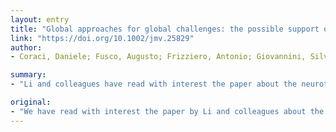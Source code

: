 ```yaml
---
layout: entry
title: "Global approaches for global challenges: the possible support of rehabilitation in the management of COVID-19"
link: "https://doi.org/10.1002/jmv.25829"
author:
- Coraci, Daniele; Fusco, Augusto; Frizziero, Antonio; Giovannini, Silvia; Biscotti, Lorenzo; Padua, Luca

summary:
- "Li and colleagues have read with interest the paper about the neurotropism of the severe acute respiratory syndrome coronavirus. The paper focuses on the role of the nervous system involvement in causing the respiratory failure. This article is protected by copyright. All rights reserved. Paper is published in China and now worldwide spread. We have read the paper with interest. It is a copyright-righted article. Li is the author of the paper."

original:
- "We have read with interest the paper by Li and colleagues about the neurotropism of the severe acute respiratory syndrome coronavirus (SARS-CoV-2), responsible of coronavirus disease (COVID-19), recently discovered in China and now worldwide spread.1 In particular, the paper focuses on the role of the nervous system involvement in causing the respiratory failure. This article is protected by copyright. All rights reserved."
---
```


